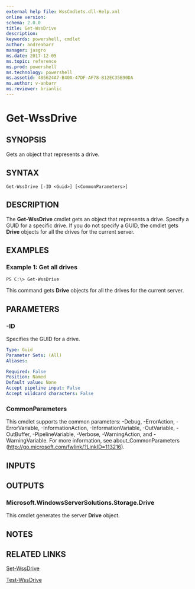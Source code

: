 ```yaml
---
external help file: WssCmdlets.dll-Help.xml
online version: 
schema: 2.0.0
title: Get-WssDrive
description: 
keywords: powershell, cmdlet
author: andreabarr
manager: jasgro
ms.date: 2017-12-05
ms.topic: reference
ms.prod: powershell
ms.technology: powershell
ms.assetid: 485624A7-B40A-47DF-AF78-B12EC35B90DA
ms.author: v-anbarr
ms.reviewer: brianlic
---
```


# Get-WssDrive

## SYNOPSIS
Gets an object that represents a drive.

## SYNTAX

```
Get-WssDrive [-ID <Guid>] [<CommonParameters>]
```

## DESCRIPTION
The **Get-WssDrive** cmdlet gets an object that represents a drive.
Specify a GUID for a specific drive.
If you do not specify a GUID, the cmdlet gets **Drive** objects for all the drives for the current server.

## EXAMPLES

### Example 1: Get all drives
```
PS C:\> Get-WssDrive
```

This command gets **Drive** objects for all the drives for the current server.

## PARAMETERS

### -ID
Specifies the GUID for a drive.

```yaml
Type: Guid
Parameter Sets: (All)
Aliases: 

Required: False
Position: Named
Default value: None
Accept pipeline input: False
Accept wildcard characters: False
```

### CommonParameters
This cmdlet supports the common parameters: -Debug, -ErrorAction, -ErrorVariable, -InformationAction, -InformationVariable, -OutVariable, -OutBuffer, -PipelineVariable, -Verbose, -WarningAction, and -WarningVariable. For more information, see about_CommonParameters (http://go.microsoft.com/fwlink/?LinkID=113216).

## INPUTS

## OUTPUTS

### Microsoft.WindowsServerSolutions.Storage.Drive
This cmdlet generates the server **Drive** object.

## NOTES

## RELATED LINKS

[Set-WssDrive](./Set-WssDrive.md)

[Test-WssDrive](./Test-WssDrive.md)

